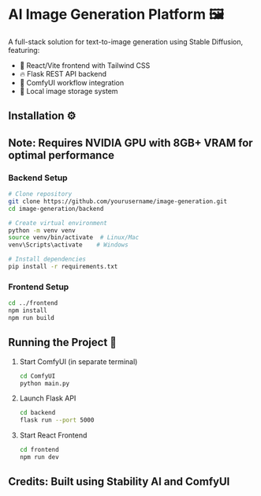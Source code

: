 # AI Image Generation Platform 🖼

A full-stack solution for text-to-image generation using Stable Diffusion, featuring:
- 🚀 React/Vite frontend with Tailwind CSS
- 🔥 Flask REST API backend
- 🧠 ComfyUI workflow integration
- 📁 Local image storage system



## Installation ⚙️
## Note: Requires NVIDIA GPU with 8GB+ VRAM for optimal performance
### Backend Setup 
```bash
# Clone repository
git clone https://github.com/yourusername/image-generation.git
cd image-generation/backend

# Create virtual environment
python -m venv venv
source venv/bin/activate  # Linux/Mac
venv\Scripts\activate    # Windows

# Install dependencies
pip install -r requirements.txt
```
### Frontend Setup
```bash
cd ../frontend
npm install
npm run build
```

## Running the Project 🏃
1. Start ComfyUI (in separate terminal)
   ```bash
   cd ComfyUI
   python main.py
   ```
2. Launch Flask API
   ```bash
   cd backend
   flask run --port 5000
   ```
3. Start React Frontend
   ```bash
   cd frontend
   npm run dev
   ```

## Credits: Built using Stability AI and ComfyUI
